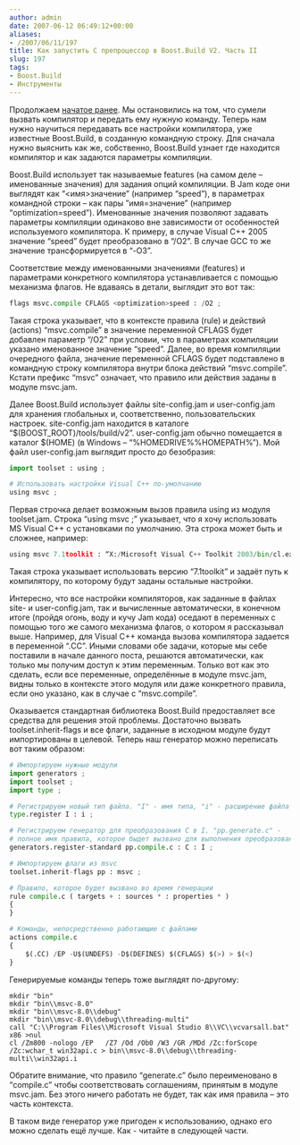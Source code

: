 ```yaml
---
author: admin
date: 2007-06-12 06:49:12+00:00
aliases:
- /2007/06/11/197
title: Как запустить C препроцессор в Boost.Build V2. Часть II
slug: 197
tags:
- Boost.Build
- Инструменты
---
```


Продолжаем [начатое ранее](http://blog.not-a-kernel-guy.com/2007/06/06/194). Мы остановились на том, что сумели вызвать компилятор и передать ему нужную команду. Теперь нам нужно научиться передавать все настройки компилятора, уже известные Boost.Build, в созданную командную строку. Для сначала нужно выяснить как же, собственно, Boost.Build узнает где находится компилятор и как задаются параметры компиляции. 

<!--more-->Boost.Build использует так называемые features (на самом деле – именованные значения) для задания опций компиляции. В Jam коде они выглядят как “<имя>значение” (например “<optimization>speed”), в параметрах командной строки – как пары ”имя=значение” (например “optimization=speed”). Именованные значения позволяют задавать параметры компиляции одинаково вне зависимости от особенностей используемого компилятора. К примеру, в случае Visual C++ 2005 значение “<optimization>speed” будет преобразовано в “/O2”. В случае GCC то же значение трансформируется в “-O3”.

Соответствие между именованными значениями (features) и параметрами конкретного компилятора устанавливается с помощью механизма флагов. Не вдаваясь в детали, выглядит это вот так:

```python
flags msvc.compile CFLAGS <optimization>speed : /O2 ;
```

Такая строка указывает, что в контексте правила (rule) и действий (actions) “msvc.compile” в значение переменной CFLAGS будет добавлен параметр “/O2” при условии, что в параметрах компиляции указано именованное значение “<optimization>speed”. Далее, во время компиляции очередного файла, значение переменной CFLAGS будет подставлено в командную строку компилятора внутри блока действий “msvc.compile”. Кстати префикс “msvc” означает, что правило или действия заданы в модуле msvc.jam.

Далее Boost.Build использует файлы site-config.jam и user-config.jam для хранения глобальных и, соответственно, пользовательских настроек. site-config.jam находится в каталоге “$(BOOST_ROOT)/tools/build/v2”. user-config.jam обычно помещается в каталог $(HOME) (в Windows – “%HOMEDRIVE%%HOMEPATH%”). Мой файл user-config.jam выглядит просто до безобразия:

```python
import toolset : using ;

# Использовать настройки Visual C++ по-умолчанию
using msvc ;
```

Первая строчка делает возможным вызов правила using из модуля toolset.jam. Строка “using msvc ;” указывает, что я хочу использовать MS Visual C++ с установками по умолчанию. Эта строка может быть и сложнее, например:

```python
using msvc 7.1toolkit : “X:/Microsoft Visual C++ Toolkit 2003/bin/cl.exe” ;
```

Такая строка указывает использовать версию “7.1toolkit” и задаёт путь к компилятору, по которому будут заданы остальные настройки.

Интересно, что все настройки компиляторов, как заданные в файлах site- и user-config.jam, так и вычисленные автоматически, в конечном итоге (пройдя огонь, воду и кучу Jam кода) оседают в переменных с помощью того же самого механизма флагов, о котором я рассказывал выше. Например, для Visual C++ команда вызова компилятора задается в переменной “.CC”. Иными словами обе задачи, которые мы себе поставили в начале данного поста, решаются автоматически, как только мы получим доступ к этим переменным. Только вот как это сделать, если все переменные, определённые в модуле msvc.jam, видны только в контексте этого модуля или даже конкретного правила, если оно указано, как в случае с “msvc.compile”. 

Оказывается стандартная библиотека Boost.Build предоставляет все средства для решения этой проблемы. Достаточно вызвать toolset.inherit-flags и все флаги, заданные в исходном модуле будут импортированы в целевой.  Теперь наш генератор можно переписать вот таким образом:

```python
# Импортируем нужные модули
import generators ;
import toolset ;
import type ;

# Регистрируем новый тип файла. "I" - имя типа, "i" - расширение файла
type.register I : i ;

# Регистрируем генератор для преобразования C в I. "pp.generate.c" -
# полное имя правила, которое быдет вызвано для выполнения преобразования.
generators.register-standard pp.compile.c : C : I ;

# Импортируем флаги из msvc
toolset.inherit-flags pp : msvc ;

# Правило, которое будет вызвано во время генерации
rule compile.c ( targets + : sources * : properties * )
{
}

# Команды, непосредственно работающие с файлами
actions compile.c
{
    $(.CC) /EP -U$(UNDEFS) -D$(DEFINES) $(CFLAGS) $(>) > $(<)
}
```

Генерируемые команды теперь тоже выглядят по-другому:

```no-highlight
mkdir "bin"
mkdir "bin\\msvc-8.0"
mkdir "bin\\msvc-8.0\\debug"
mkdir "bin\\msvc-8.0\\debug\\threading-multi"
call "C:\\Program Files\\Microsoft Visual Studio 8\\VC\\vcvarsall.bat" x86 >nul
cl /Zm800 -nologo /EP   /Z7 /Od /Ob0 /W3 /GR /MDd /Zc:forScope /Zc:wchar_t win32api.c > bin\\msvc-8.0\\debug\\threading-multi\\win32api.i
```

Обратите внимание, что правило “generate.c” было переименовано в “compile.c” чтобы соответствовать соглашениям, принятым в модуле msvc.jam. Без этого ничего работать не будет, так как имя правила – это часть контекста.

В таком виде генератор уже пригоден к использованию, однако его можно сделать ещё лучше. Как - читайте в следующей части. 

